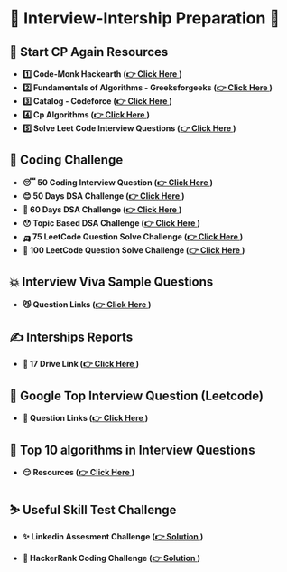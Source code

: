 # 🫠 Interview-Intership Preparation 🫠
## 🎁 Start CP Again Resources

- **1️⃣ Code-Monk Hackearth ([👉 Click Here ](https://www.hackerearth.com/practice/codemonk/?purpose=login&source=code_monk&update=github) )**
- **2️⃣ Fundamentals of Algorithms - Greeksforgeeks ([👉 Click Here ](https://www.geeksforgeeks.org/fundamentals-of-algorithms/) )**
- **3️⃣ Catalog - Codeforce ([👉 Click Here ](https://codeforces.com/catalog) )**
- **4️⃣ Cp Algorithms ([👉 Click Here ](https://cp-algorithms.com/index.html))**
- **5️⃣ Solve Leet Code Interview Questions ([👉 Click Here ](https://leetcode.com/))**


## 🥵 Coding Challenge 

- **😴 50 Coding Interview Question ([👉 Click Here ](Challenge/50Coding_InterviewQuestion.pdf))**
- **😊 50 Days DSA Challenge ([👉 Click Here ](Challenge/50Days_DSA_Challenge_Basic_To_Hard.pdf))**
- **🙁 60 Days DSA Challenge ([👉 Click Here ](Challenge/60Days%20DSA%20Challenge%20Questions.pdf))**
- **😯 Topic Based DSA Challenge ([👉 Click Here ](Challenge/DSA-TopicBased-InterviewQuestion.pdf))**
- **🛺 75 LeetCode Question Solve Challenge ([👉 Click Here ](Challenge/75%20LeetCode%20Challenge.pdf))**
- **🥶 100 LeetCode Question Solve Challenge ([👉 Click Here ](Challenge/100%20Leetcode%20problems.pdf))**


## 💥 Interview Viva Sample Questions

- **😼 Question Links ([👉 Click Here ](Viva-Question/Interview%20Viva%20Question.pdf))**

## ✍️ Interships Reports

- **🔔 17 Drive Link ([👉 Click Here ](https://drive.google.com/drive/folders/17TTBRc5PJzHC5caYaIHguZHmfa1ODx_C))**

## 👋 Google Top Interview Question (Leetcode)

- **🍕 Question Links ([👉 Click Here ](Google-Interview-Questions/Readme.md))**

## 🐺 Top 10 algorithms in Interview Questions

- **😏 Resources ([👉 Click Here ](https://www.geeksforgeeks.org/top-10-algorithms-in-interview-questions/d))**

## ⛷️ Useful Skill Test Challenge

- **✨ Linkedin Assesment Challenge ([👉 Solution ](https://github.com/Ebazhanov/linkedin-skill-assessments-quizzes))**

- **🎀 HackerRank Coding Challenge ([👉 Solution ]())**